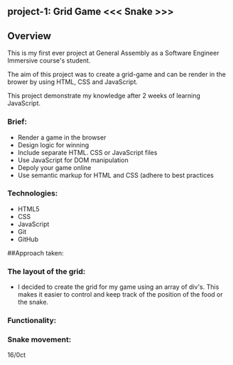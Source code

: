 

## project-1: Grid Game <<< Snake >>>

## Overview 
This is my first ever project at General Assembly as a Software Engineer Immersive course's student.

The aim of this project was to create a grid-game and can be render in the brower by using HTML, CSS and JavaScript.

This project demonstrate my knowledge   after 2 weeks of learning JavaScript.

### Brief:

* Render a game in the browser
* Design logic for winning
* Include separate HTML. CSS or JavaScript files
* Use JavaScript for DOM manipulation 
* Depoly your game online
* Use semantic markup for HTML and CSS (adhere to best practices

### Technologies:

* HTML5
* CSS
* JavaScript
* Git 
* GitHub

##Approach taken:

### The layout of the grid:

* I decided to create the grid for my game using an array of div's. This makes it easier to control and keep track of the position of the food or the snake.
### Functionality: 



### Snake movement:



16/0ct
